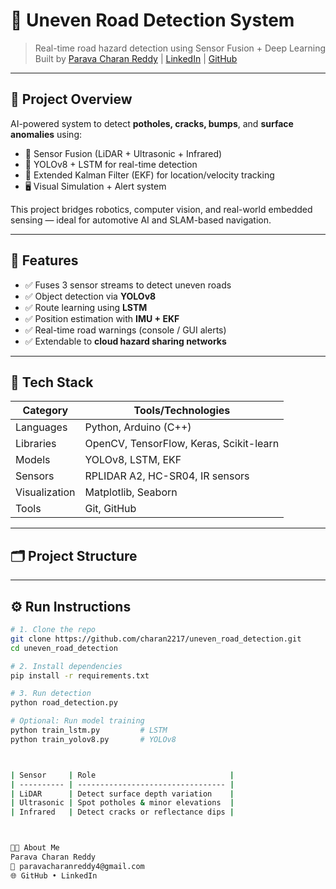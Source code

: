 # 🚗 Uneven Road Detection System

> Real-time road hazard detection using Sensor Fusion + Deep Learning  
> Built by [Parava Charan Reddy](mailto:paravacharanreddy4@gmail.com) | [LinkedIn](https://linkedin.com/in/charan-parava-b4b164232) | [GitHub](https://github.com/charan2217)

---

## 📌 Project Overview

AI-powered system to detect **potholes, cracks, bumps**, and **surface anomalies** using:

- 🔄 Sensor Fusion (LiDAR + Ultrasonic + Infrared)
- 🧠 YOLOv8 + LSTM for real-time detection
- 📍 Extended Kalman Filter (EKF) for location/velocity tracking
- 🖥️ Visual Simulation + Alert system

This project bridges robotics, computer vision, and real-world embedded sensing — ideal for automotive AI and SLAM-based navigation.

---

## 🧠 Features

- ✅ Fuses 3 sensor streams to detect uneven roads
- ✅ Object detection via **YOLOv8**
- ✅ Route learning using **LSTM**
- ✅ Position estimation with **IMU + EKF**
- ✅ Real-time road warnings (console / GUI alerts)
- ✅ Extendable to **cloud hazard sharing networks**

---

## 🔧 Tech Stack

| Category       | Tools/Technologies |
|----------------|--------------------|
| Languages      | Python, Arduino (C++) |
| Libraries      | OpenCV, TensorFlow, Keras, Scikit-learn |
| Models         | YOLOv8, LSTM, EKF |
| Sensors        | RPLIDAR A2, HC-SR04, IR sensors |
| Visualization  | Matplotlib, Seaborn |
| Tools          | Git, GitHub |

---

## 🗂️ Project Structure


---

## ⚙️ Run Instructions

```bash
# 1. Clone the repo
git clone https://github.com/charan2217/uneven_road_detection.git
cd uneven_road_detection

# 2. Install dependencies
pip install -r requirements.txt

# 3. Run detection
python road_detection.py

# Optional: Run model training
python train_lstm.py         # LSTM
python train_yolov8.py       # YOLOv8



| Sensor     | Role                              |
| ---------- | --------------------------------- |
| LiDAR      | Detect surface depth variation    |
| Ultrasonic | Spot potholes & minor elevations  |
| Infrared   | Detect cracks or reflectance dips |



👨‍💻 About Me
Parava Charan Reddy
📧 paravacharanreddy4@gmail.com
🌐 GitHub • LinkedIn
